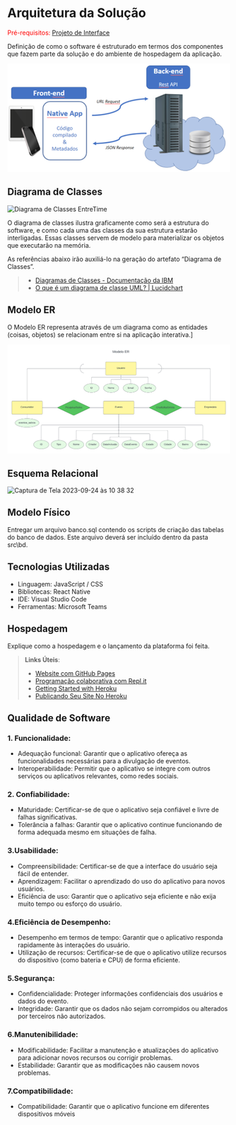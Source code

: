 # Arquitetura da Solução

<span style="color:red">Pré-requisitos: <a href="3-Projeto de Interface.md"> Projeto de Interface</a></span>

Definição de como o software é estruturado em termos dos componentes que fazem parte da solução e do ambiente de hospedagem da aplicação.

![Arquitetura da Solução](img/02-mob-arch.png)

## Diagrama de Classes

![Diagrama de Classes EntreTime](https://github.com/ICEI-PUC-Minas-PMV-ADS/pmv-ads-2023-2-e3-proj-mov-t1-entre-time/assets/98750413/58b1fa9f-2784-43d7-9eb5-5eccbcb1d50a)

O diagrama de classes ilustra graficamente como será a estrutura do software, e como cada uma das classes da sua estrutura estarão interligadas. Essas classes servem de modelo para materializar os objetos que executarão na memória.

As referências abaixo irão auxiliá-lo na geração do artefato “Diagrama de Classes”.

> - [Diagramas de Classes - Documentação da IBM](https://www.ibm.com/docs/pt-br/rational-soft-arch/9.6.1?topic=diagrams-class)
> - [O que é um diagrama de classe UML? | Lucidchart](https://www.lucidchart.com/pages/pt/o-que-e-diagrama-de-classe-uml)

## Modelo ER

O Modelo ER representa através de um diagrama como as entidades (coisas, objetos) se relacionam entre si na aplicação interativa.]

![image](https://github.com/ICEI-PUC-Minas-PMV-ADS/pmv-ads-2023-2-e3-proj-mov-t1-entre-time/blob/main/docs/img/05-Modelo-ER.png)

## Esquema Relacional

<img width="803" alt="Captura de Tela 2023-09-24 às 10 38 32" src="https://github.com/ICEI-PUC-Minas-PMV-ADS/pmv-ads-2023-2-e3-proj-mov-t1-entre-time/assets/82223068/ec10c07a-51b2-4c42-aca4-383adf336c08">

## Modelo Físico

Entregar um arquivo banco.sql contendo os scripts de criação das tabelas do banco de dados. Este arquivo deverá ser incluído dentro da pasta src\bd.

## Tecnologias Utilizadas

- Linguagem: JavaScript / CSS
- Bibliotecas: React Native
- IDE: Visual Studio Code
- Ferramentas: Microsoft Teams

## Hospedagem

Explique como a hospedagem e o lançamento da plataforma foi feita.

> **Links Úteis**:
>
> - [Website com GitHub Pages](https://pages.github.com/)
> - [Programação colaborativa com Repl.it](https://repl.it/)
> - [Getting Started with Heroku](https://devcenter.heroku.com/start)
> - [Publicando Seu Site No Heroku](http://pythonclub.com.br/publicando-seu-hello-world-no-heroku.html)

## Qualidade de Software

### 1. Funcionalidade:
- Adequação funcional: Garantir que o aplicativo ofereça as funcionalidades necessárias para a divulgação de eventos.
- Interoperabilidade: Permitir que o aplicativo se integre com outros serviços ou aplicativos relevantes, como redes sociais.

### 2. Confiabilidade:
- Maturidade: Certificar-se de que o aplicativo seja confiável e livre de falhas significativas.
- Tolerância a falhas: Garantir que o aplicativo continue funcionando de forma adequada mesmo em situações de falha.

### 3.Usabilidade:
- Compreensibilidade: Certificar-se de que a interface do usuário seja fácil de entender.
- Aprendizagem: Facilitar o aprendizado do uso do aplicativo para novos usuários.
- Eficiência de uso: Garantir que o aplicativo seja eficiente e não exija muito tempo ou esforço do usuário.

### 4.Eficiência de Desempenho:
- Desempenho em termos de tempo: Garantir que o aplicativo responda rapidamente às interações do usuário.
- Utilização de recursos: Certificar-se de que o aplicativo utilize recursos do dispositivo (como bateria e CPU) de forma eficiente.

### 5.Segurança:
- Confidencialidade: Proteger informações confidenciais dos usuários e dados do evento.
- Integridade: Garantir que os dados não sejam corrompidos ou alterados por terceiros não autorizados.

### 6.Manutenibilidade:
- Modificabilidade: Facilitar a manutenção e atualizações do aplicativo para adicionar novos recursos ou corrigir problemas.
- Estabilidade: Garantir que as modificações não causem novos problemas.

### 7.Compatibilidade:
- Compatibilidade: Garantir que o aplicativo funcione em diferentes dispositivos móveis
